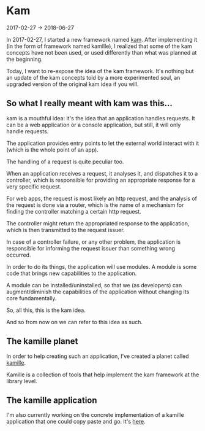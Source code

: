 Kam
=================
2017-02-27 -> 2018-06-27




In 2017-02-27, I started a new framework named [kam](https://github.com/lingtalfi/kam/blob/master/README-2018-06-27.md).
After implementing it (in the form of framework named kamille),
I realized that some of the kam concepts have not been used, or used differently than what was planned at the beginning.


Today, I want to re-expose the idea of the kam framework.
It's nothing but an update of the kam concepts told by a more experimented soul, an upgraded version of the original kam idea if you will.



So what I really meant with kam was this...
------------------



kam is a mouthful idea: it's the idea that an application handles requests.
It can be a web application or a console application, but still, it will only handle requests.

The application provides entry points to let the external world interact with it (which is the whole point of an app).

The handling of a request is quite peculiar too.

When an application receives a request, it analyses it, and dispatches it to a controller,
which is responsible for providing an appropriate response for a very specific request.

For web apps, the request is most likely an http request, and the analysis of the request is done via a router, which
is the name of a mechanism for finding the controller matching a certain http request.

The controller might return the appropriated response to the application, which is then transmitted to the request issuer.

In case of a controller failure, or any other problem, the application is responsible for informing the request issuer
than something wrong occurred.

In order to do its things, the application will use modules.
A module is some code that brings new capabilities to the application.

A module can be installed/uninstalled, so that we (as developers) can augment/diminish the capabilities of
the application without changing its core fundamentally.



So, all this, this is the kam idea.

And so from now on we can refer to this idea as such.



The kamille planet
----------------------

In order to help creating such an application, I've created a planet called [kamille](https://github.com/lingtalfi/kamille).

Kamille is a collection of tools that help implement the kam framework at the library level.



The kamille application
--------------------------

I'm also currently working on the concrete implementation of a kamille application that one could copy paste and go.
It's [here](https://github.com/lingtalfi/kamille-app).




